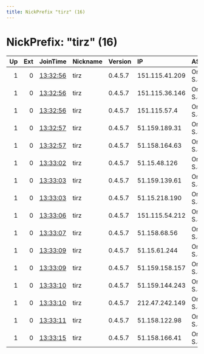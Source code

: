 ```yaml
---
title: NickPrefix "tirz" (16)
---
```


# NickPrefix: "tirz" (16)

|   Up |   Ext | JoinTime                                                                                            | Nickname   | Version   | IP             | AS            | CC   |   ORp |   Dirp | OS    | Contact   |   eFamMembers |
|-----:|------:|:----------------------------------------------------------------------------------------------------|:-----------|:----------|:---------------|:--------------|:-----|------:|-------:|:------|:----------|--------------:|
|    1 |     0 | [13:32:56](https://metrics.torproject.org/rs.html#details/69C9BFA0C228AFA0548A9FF9B7C8C229B6AA9FAC) | tirz       | 0.4.5.7   | 151.115.41.209 | Online S.a.s. | fr   |   443 |    853 | Linux | none      |            16 |
|    1 |     0 | [13:32:56](https://metrics.torproject.org/rs.html#details/6E418BA0A09A4DD7AF540823CE024C42681B97F5) | tirz       | 0.4.5.7   | 151.115.36.146 | Online S.a.s. | fr   |   443 |    853 | Linux | none      |            16 |
|    1 |     0 | [13:32:56](https://metrics.torproject.org/rs.html#details/F6D34AA29FC551A5E1706D164B44809D6DC09240) | tirz       | 0.4.5.7   | 151.115.57.4   | Online S.a.s. | fr   |   443 |    853 | Linux | none      |            16 |
|    1 |     0 | [13:32:57](https://metrics.torproject.org/rs.html#details/A3B5122A4537E4D0F0D85297AF2EB3115F7A1482) | tirz       | 0.4.5.7   | 51.159.189.31  | Online S.a.s. | fr   |   443 |    853 | Linux | none      |            16 |
|    1 |     0 | [13:32:57](https://metrics.torproject.org/rs.html#details/E651823A05638B1AA3413705C434740E70884921) | tirz       | 0.4.5.7   | 51.158.164.63  | Online S.a.s. | fr   |   443 |    853 | Linux | none      |            16 |
|    1 |     0 | [13:33:02](https://metrics.torproject.org/rs.html#details/CF9A547081C95664C8C735BADDB91E6210F97958) | tirz       | 0.4.5.7   | 51.15.48.126   | Online S.a.s. | nl   |   443 |    853 | Linux | none      |            16 |
|    1 |     0 | [13:33:03](https://metrics.torproject.org/rs.html#details/5C86A09946A49E09AD64A14636DFF91746515175) | tirz       | 0.4.5.7   | 51.159.139.61  | Online S.a.s. | fr   |   443 |    853 | Linux | none      |            16 |
|    1 |     0 | [13:33:03](https://metrics.torproject.org/rs.html#details/A2E2C78E19E02E803232866E84A04552B7702BDC) | tirz       | 0.4.5.7   | 51.15.218.190  | Online S.a.s. | fr   |   443 |    853 | Linux | none      |            16 |
|    1 |     0 | [13:33:06](https://metrics.torproject.org/rs.html#details/8927AD37F39D10C3F4CFDD5213606E4881CCF6B0) | tirz       | 0.4.5.7   | 151.115.54.212 | Online S.a.s. | fr   |   443 |    853 | Linux | none      |            16 |
|    1 |     0 | [13:33:07](https://metrics.torproject.org/rs.html#details/124948FDBA0B63F23A2FB7DFC7DF62ED499DE546) | tirz       | 0.4.5.7   | 51.158.68.56   | Online S.a.s. | fr   |   443 |    853 | Linux | none      |            16 |
|    1 |     0 | [13:33:09](https://metrics.torproject.org/rs.html#details/40E82B3E7B9167BC2B8B8B94F8CC4F48317BDAC6) | tirz       | 0.4.5.7   | 51.15.61.244   | Online S.a.s. | nl   |   443 |    853 | Linux | none      |            16 |
|    1 |     0 | [13:33:09](https://metrics.torproject.org/rs.html#details/E166AA0BC0F97C25EF02193D3979442A82836512) | tirz       | 0.4.5.7   | 51.159.158.157 | Online S.a.s. | fr   |   443 |    853 | Linux | none      |            16 |
|    1 |     0 | [13:33:10](https://metrics.torproject.org/rs.html#details/32364BEF873944BE481E8BCC7FAE9297F5F39781) | tirz       | 0.4.5.7   | 51.159.144.243 | Online S.a.s. | fr   |   443 |    853 | Linux | none      |            16 |
|    1 |     0 | [13:33:10](https://metrics.torproject.org/rs.html#details/BC61636546ED21A49FEC0A532064DB9538F7C430) | tirz       | 0.4.5.7   | 212.47.242.149 | Online S.a.s. | fr   |   443 |    853 | Linux | none      |            16 |
|    1 |     0 | [13:33:11](https://metrics.torproject.org/rs.html#details/74ABDC3BAE80B976A2F3F56D2017FA31122C0790) | tirz       | 0.4.5.7   | 51.158.122.98  | Online S.a.s. | fr   |   443 |    853 | Linux | none      |            16 |
|    1 |     0 | [13:33:15](https://metrics.torproject.org/rs.html#details/4AF891603F7BBDC0857FCACEBA3386CDF0E619EE) | tirz       | 0.4.5.7   | 51.158.166.41  | Online S.a.s. | fr   |   443 |    853 | Linux | none      |            16 |
